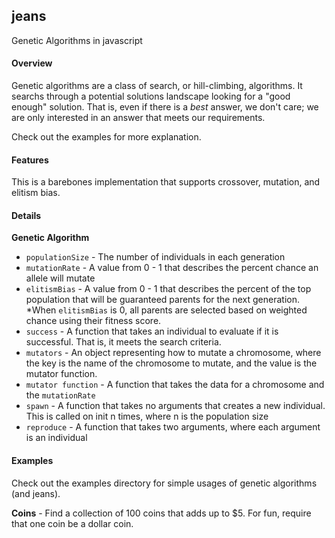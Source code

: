 ## jeans

Genetic Algorithms in javascript

#### Overview

Genetic algorithms are a class of search, or hill-climbing, algorithms. It searchs through a potential solutions landscape looking for a "good enough" solution. That is, even if there is a *best* answer, we don't care; we are only interested in an answer that meets our requirements.

Check out the examples for more explanation.

#### Features

This is a barebones implementation that supports crossover, mutation, and elitism bias.

#### Details

**Genetic Algorithm**

- `populationSize` - The number of individuals in each generation
- `mutationRate` - A value from 0 - 1 that describes the percent chance an allele will mutate
- `elitismBias` - A value from 0 - 1 that describes the percent of the top population that will be guaranteed parents for the next generation. *When `elitismBias` is 0, all parents are selected based on weighted chance using their fitness score.
- `success` - A function that takes an individual to evaluate if it is successful. That is, it meets the search criteria.
- `mutators` - An object representing how to mutate a chromosome, where the key is the name of the chromosome to mutate, and the value is the mutator function.
- `mutator function` - A function that takes the data for a chromosome and the `mutationRate`
- `spawn` - A function that takes no arguments that creates a new individual. This is called on init n times, where n is the population size
- `reproduce` - A function that takes two arguments, where each argument is an individual

#### Examples

Check out the examples directory for simple usages of genetic algorithms (and jeans).

**Coins** - Find a collection of 100 coins that adds up to $5. For fun, require that one coin be a dollar coin.
